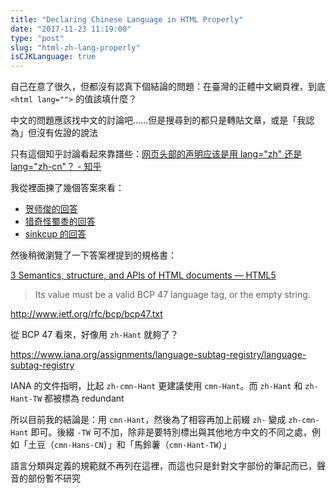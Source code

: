 ```yaml
---
title: "Declaring Chinese Language in HTML Properly"
date: "2017-11-23 11:19:00"
type: "post"
slug: "html-zh-lang-properly"
isCJKLanguage: true
---
```


自己在意了很久，但都沒有認真下個結論的問題：在臺灣的正體中文網頁裡，到底 `<html lang="">` 的值該填什麼？

中文的問題應該找中文的討論吧……但是搜尋到的都只是轉貼文章，或是「我認為」但沒有佐證的說法

只有這個知乎討論看起來靠譜些：[网页头部的声明应该是用 lang="zh" 还是 lang="zh-cn"？ - 知乎](https://www.zhihu.com/question/20797118)

我從裡面揀了幾個答案來看：

* [贺师俊的回答](https://www.zhihu.com/question/20797118/answer/16809331)
* [猎奇怪蜀黍的回答](https://www.zhihu.com/question/20797118/answer/63480740)
* [sinkcup 的回答](https://www.zhihu.com/question/20797118/answer/81543429)

然後稍微瀏覽了一下答案裡提到的規格書：

[3 Semantics, structure, and APIs of HTML documents — HTML5](https://www.w3.org/TR/html5/dom.html#attr-lang)
> Its value must be a valid BCP 47 language tag, or the empty string.

http://www.ietf.org/rfc/bcp/bcp47.txt

從 BCP 47 看來，好像用 `zh-Hant` 就夠了？

https://www.iana.org/assignments/language-subtag-registry/language-subtag-registry

IANA 的文件指明，比起 `zh-cmn-Hant` 更建議使用 `cmn-Hant`。而 `zh-Hant` 和 `zh-Hant-TW` 都被標為 redundant

所以目前我的結論是：用 `cmn-Hant`，然後為了相容再加上前綴 `zh-` 變成 `zh-cmn-Hant` 即可。後綴 `-TW` 可不加，除非是要特別標出與其他地方中文的不同之處，例如「土豆（`cmn-Hans-CN`）」和「馬鈴薯（`cmn-Hant-TW`）」

語言分類與定義的規範就不再列在這裡，而這也只是針對文字部份的筆記而已，聲音的部份暫不研究
